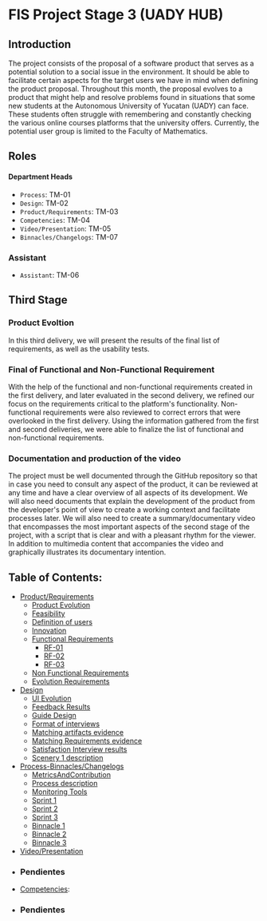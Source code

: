 # FIS Project Stage 3 (UADY HUB)
## Introduction
The project consists of the proposal of a software product that serves as a potential solution to a social issue in the environment. It should be able to facilitate certain aspects for the target users we have in mind when defining the product proposal. Throughout this month, the proposal evolves to a product that might help and resolve problems found in situations that some new students at the Autonomous University of Yucatan (UADY) can face. These students often struggle with remembering and constantly checking the various online courses platforms that the university offers. Currently, the potential user group is limited to the Faculty of Mathematics.

## Roles
#### Department Heads
-	```Process```: TM-01
-	```Design```: TM-02
-	```Product/Requirements```: TM-03
- ```Competencies```: TM-04
-	```Video/Presentation```: TM-05
-	```Binnacles/Changelogs```: TM-07
### Assistant
-	```Assistant```: TM-06
## Third Stage

### Product Evoltion
In this third delivery, we will present the results of the final list of requirements, as well as the usability tests. 

### Final of Functional and Non-Functional Requirement
With the help of the functional and non-functional requirements created in the first delivery, and later evaluated in the second delivery, we refined our focus on the requirements critical to the platform's functionality. Non-functional requirements were also reviewed to correct errors that were overlooked in the first delivery.
Using the information gathered from the first and second deliveries, we were able to finalize the list of functional and non-functional requirements.

### Documentation and production of the video
The project must be well documented through the GitHub repository so that in case you need to consult any aspect of the product, it can be reviewed at any time and have a clear overview of all aspects of its development. We will also need documents that explain the development of the product from the developer's point of view to create a working context and facilitate processes later. We will also need to create a summary/documentary video that encompasses the most important aspects of the second stage of the project, with a script that is clear and with a pleasant rhythm for the viewer. In addition to multimedia content that accompanies the video and graphically illustrates its documentary intention.

## Table of Contents:


- [Product/Requirements]
  - [Product Evolution]
  - [Feasibility]
  - [Definition of users]
  - [Innovation]
  - [Functional Requirements]
    - [RF-01]
    - [RF-02]
    - [RF-03]
  - [Non Functional Requirements]
  - [Evolution Requirements]
- [Design]
  - [UI Evolution]
  - [Feedback Results]
  - [Guide Design]
  - [Format of interviews]
  - [Matching artifacts evidence]
  - [Matching Requirements evidence]
  - [Satisfaction Interview results]
  - [Scenery 1 description]
- [Process-Binnacles/Changelogs]
  - [MetricsAndContribution]
  - [Process description]
  - [Monitoring Tools]
  - [Sprint 1]
  - [Sprint 2]
  - [Sprint 3]
  - [Binnacle 1]
  - [Binnacle 2]
  - [Binnacle 3]
- [Video/Presentation]
- ### Pendientes
- [Competencies]:
- ### Pendientes




















[Product/Requirements]: https://github.com/Ozia112/Team-2-FSE-repo/tree/department.Product/Requirements
[Product Evolution]: https://github.com/Ozia112/Team-2-FSE-repo/blob/Stage-3/(B)Product/ProductEvolution.md#product-evolution
[Innovation]: https://github.com/Ozia112/Team-2-FSE-repo/blob/Stage-3/(B)Product/Innovation.md 
[Definition of users]: https://github.com/Ozia112/Team-2-FSE-repo/blob/Stage-3/(B)Product/UsersDefinition.md 
[Feasibility]: https://github.com/Ozia112/Team-2-FSE-repo/blob/Stage-3/(B)Product/FeasibilityStudy.md
[Functional Requirements]: https://github.com/Ozia112/Team-2-FSE-repo/blob/Stage-3/(C)Requirements/FunctionalRequirements

[RF-01]: https://github.com/Ozia112/Team-2-FSE-repo/blob/Stage-3/(C)Requirements/FunctionalRequirements/RF-01_Login.md

[RF-02]: https://github.com/Ozia112/Team-2-FSE-repo/blob/Stage-3/(C)Requirements/FunctionalRequirements/RF-02_ActionBar.md

[RF-03]: https://github.com/Ozia112/Team-2-FSE-repo/blob/Stage-3/(C)Requirements/FunctionalRequirements/RF-03_FilterSearchBar.md

[Non Functional Requirements]: https://github.com/Ozia112/Team-2-FSE-repo/blob/Stage-3/(C)Requirements/NonFunctionalRequirements.md 

[Evolution Requirements]: https://github.com/Ozia112/Team-2-FSE-repo/blob/Stage-3/(C)Requirements/EvolutionRequirements.md 
[Design]: https://github.com/Ozia112/Team-2-FSE-repo/tree/department.Design
[UI Evolution]: https://github.com/Ozia112/Team-2-FSE-repo/blob/Stage-3/(G)Design/EvolutionUI.md
[Feedback Results]: https://github.com/Ozia112/Team-2-FSE-repo/blob/Stage-3/(G)Design/FeedbackResults.md
[Guide Design]: https://github.com/Ozia112/Team-2-FSE-repo/blob/Stage-3/(G)Design/GuideDesign.md
[Format of interviews]: https://github.com/Ozia112/Team-2-FSE-repo/blob/Stage-3/(G)Design/InterviewFormat.md
[Matching artifacts evidence]: https://github.com/Ozia112/Team-2-FSE-repo/blob/Stage-3/(G)Design/MatchingArtefacts.md
[Matching Requirements evidence]: https://github.com/Ozia112/Team-2-FSE-repo/blob/Stage-3/(G)Design/MatchingRequirements.md
[Satisfaction Interview results]: https://github.com/Ozia112/Team-2-FSE-repo/blob/Stage-3/(G)Design/SatisfactionInterviews.md
[Scenery 1 description]: https://github.com/Ozia112/Team-2-FSE-repo/blob/Stage-3/(G)Design/Scenery1.md
[Process-Binnacles/Changelogs]: https://github.com/Ozia112/Team-2-FSE-repo/tree/department.Process
[MetricsAndContribution]: https://github.com/Ozia112/Team-2-FSE-repo/blob/Stage-3/(D)Process/MetricsAndContribution.md
[Process description]: https://github.com/Ozia112/Team-2-FSE-repo/blob/Stage-3/(D)Process/ProcessDescription.md "Description of sprints, roles, workflow, naming rules and protocols"
[Monitoring Tools]: https://github.com/Ozia112/Team-2-FSE-repo/blob/Stage-3/(D)Process/MonitoringTools.md "Explanation of the projects section in GitHub, the assignation of task, etc."
[Sprint 1]: https://github.com/Ozia112/Team-2-FSE-repo/blob/Stage-3/Changelogs/(D)Process/Sprints/Sprint_1.md "Sprint 1 meetings resume"
[Sprint 2]: https://github.com/Ozia112/Team-2-FSE-repo/blob/Stage-3/Changelogs/(D)Process/Sprints/Sprint_2.md "Sprint 2 meetings resume"
[Sprint 3]: https://github.com/Ozia112/Team-2-FSE-repo/blob/Stage-3/Changelogs/(D)Process/Sprints/Sprint_3.md "Sprint 3 meetings resume"
[Binnacle 1]: https://github.com/Ozia112/Team-2-FSE-repo/tree/Stage-3/(D)Process/Binnacles/Sprint_1 "Individual binnacles of sprint 1"
[Binnacle 2]: https://github.com/Ozia112/Team-2-FSE-repo/tree/Stage-3/(D)Process/Binnacles/Sprint_2 "Individual binnacles of sprint 2"
[Binnacle 3]: https://github.com/Ozia112/Team-2-FSE-repo/tree/Stage-3/(D)Process/Binnacles/Sprint_3 "Individual binnacles of sprint 3"
[Video/Presentation]: https://github.com/Ozia112/Team-2-FSE-repo/tree/department.Video/presentation
[Competencies]: https://github.com/Ozia112/Team-2-FSE-repo/tree/department.Competencies 
